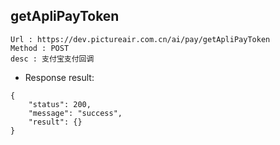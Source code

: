 

getApliPayToken
---

```
Url : https://dev.pictureair.com.cn/ai/pay/getApliPayToken
Method : POST 
desc : 支付宝支付回调
```

* Response result:
```
{
    "status": 200,
    "message": "success",
    "result": {}
}
```
